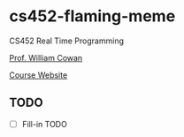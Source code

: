 # cs452-flaming-meme

CS452 Real Time Programming

[Prof. William Cowan](http://www.cgl.uwaterloo.ca/~wmcowan/)

[Course Website](http://www.cgl.uwaterloo.ca/~wmcowan/teaching/cs452/s14)

## TODO

- [ ] Fill-in TODO


